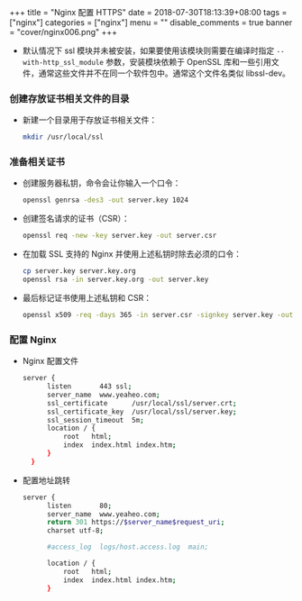 +++
title = "Nginx 配置 HTTPS"
date = 2018-07-30T18:13:39+08:00
tags = ["nginx"]
categories = ["nginx"]
menu = ""
disable_comments = true
banner = "cover/nginx006.png"
+++

- 默认情况下 ssl 模块并未被安装，如果要使用该模块则需要在编译时指定 `--with-http_ssl_module` 参数，安装模块依赖于 OpenSSL 库和一些引用文件，通常这些文件并不在同一个软件包中。通常这个文件名类似 libssl-dev。

### 创建存放证书相关文件的目录
- 新建一个目录用于存放证书相关文件：
  
  ```bash
  mkdir /usr/local/ssl
  ```

### 准备相关证书
- 创建服务器私钥，命令会让你输入一个口令：
  
  ```bash
  openssl genrsa -des3 -out server.key 1024
  ```

- 创建签名请求的证书（CSR）：
  
  ```bash
  openssl req -new -key server.key -out server.csr
  ```

- 在加载 SSL 支持的 Nginx 并使用上述私钥时除去必须的口令：
  
  ```bash
  cp server.key server.key.org
  openssl rsa -in server.key.org -out server.key
  ```

- 最后标记证书使用上述私钥和 CSR：
  
  ```bash
  openssl x509 -req -days 365 -in server.csr -signkey server.key -out server.crt
  ```

### 配置 Nginx
- Nginx 配置文件
  
  ```bash
  server {
        listen       443 ssl;
        server_name  www.yeaheo.com;
        ssl_certificate      /usr/local/ssl/server.crt;
        ssl_certificate_key  /usr/local/ssl/server.key;
        ssl_session_timeout  5m;
        location / {
            root   html;
            index  index.html index.htm;
        }
    }
  ```
- 配置地址跳转
  
  ```bash
  server {
        listen       80;
        server_name  www.yeaheo.com;
        return 301 https://$server_name$request_uri;
        charset utf-8;

        #access_log  logs/host.access.log  main;

        location / {
            root   html;
            index  index.html index.htm;
        }
  ```
  
    

